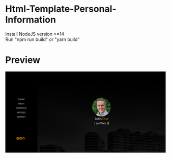 # Html-Template-Personal-Information
Install NodeJS version >=14 \
Run "npm run build" or "yarn build"


# Preview
![alt text](/screenshot.png)
